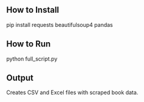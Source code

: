 ## How to Install

pip install requests beautifulsoup4 pandas

## How to Run

python full_script.py

## Output

Creates CSV and Excel files with scraped book data.


